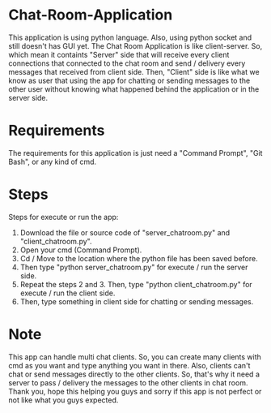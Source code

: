 # Chat-Room-Application
This application is using python language. Also, using python socket and still doesn't has GUI yet. The Chat Room Application is like client-server. So, which mean it containts "Server" side that will receive every client connections that connected to the chat room and send / delivery every messages that received from client side. Then, "Client" side is like what we know as user that using the app for chatting or sending messages to the other user without knowing what happened behind the application or in the server side.

# Requirements
The requirements for this application is just need a  "Command Prompt", "Git Bash", or any kind of cmd.

# Steps
Steps for execute or run the app:
1. Download the file or source code of "server_chatroom.py" and "client_chatroom.py".
2. Open your cmd (Command Prompt).
3. Cd / Move to the location where the python file has been saved before.
4. Then type "python server_chatroom.py" for execute / run the server side.
5. Repeat the steps 2 and 3. Then, type "python client_chatroom.py" for execute / run the client side.
6. Then, type something in client side for chatting or sending messages.

# Note
This app can handle multi chat clients. So, you can create many clients with cmd as you want and type anything you want in there. Also, clients can't chat or send messages directly to the other clients. So, that's why it need a server to pass / delivery the messages to the other clients in chat room. Thank you, hope this helping you guys and sorry if this app is not perfect or not like what you guys expected.
